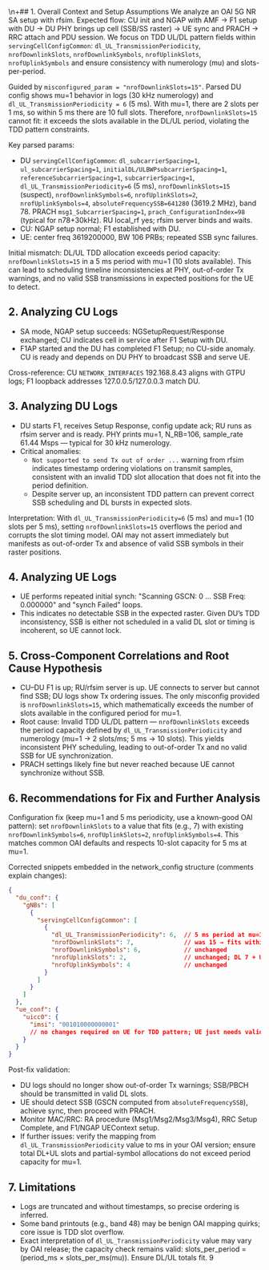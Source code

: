 \n+## 1. Overall Context and Setup Assumptions
We analyze an OAI 5G NR SA setup with rfsim. Expected flow: CU init and NGAP with AMF → F1 setup with DU → DU PHY brings up cell (SSB/SS raster) → UE sync and PRACH → RRC attach and PDU session. We focus on TDD UL/DL pattern fields within `servingCellConfigCommon`: `dl_UL_TransmissionPeriodicity`, `nrofDownlinkSlots`, `nrofDownlinkSymbols`, `nrofUplinkSlots`, `nrofUplinkSymbols` and ensure consistency with numerology (mu) and slots-per-period.

Guided by `misconfigured_param = "nrofDownlinkSlots=15"`. Parsed DU config shows mu=1 behavior in logs (30 kHz numerology) and `dl_UL_TransmissionPeriodicity = 6` (5 ms). With mu=1, there are 2 slots per 1 ms, so within 5 ms there are 10 full slots. Therefore, `nrofDownlinkSlots=15` cannot fit: it exceeds the slots available in the DL/UL period, violating the TDD pattern constraints.

Key parsed params:
- DU `servingCellConfigCommon`: `dl_subcarrierSpacing=1`, `ul_subcarrierSpacing=1`, `initialDL/ULBWPsubcarrierSpacing=1`, `referenceSubcarrierSpacing=1`, `subcarrierSpacing=1`, `dl_UL_TransmissionPeriodicity=6` (5 ms), `nrofDownlinkSlots=15` (suspect), `nrofDownlinkSymbols=6`, `nrofUplinkSlots=2`, `nrofUplinkSymbols=4`, `absoluteFrequencySSB=641280` (3619.2 MHz), band 78. PRACH `msg1_SubcarrierSpacing=1`, `prach_ConfigurationIndex=98` (typical for n78+30kHz). RU local_rf yes; rfsim server binds and waits.
- CU: NGAP setup normal; F1 established with DU.
- UE: center freq 3619200000, BW 106 PRBs; repeated SSB sync failures.

Initial mismatch: DL/UL TDD allocation exceeds period capacity: `nrofDownlinkSlots=15` in a 5 ms period with mu=1 (10 slots available). This can lead to scheduling timeline inconsistencies at PHY, out-of-order Tx warnings, and no valid SSB transmissions in expected positions for the UE to detect.

## 2. Analyzing CU Logs
- SA mode, NGAP setup succeeds: NGSetupRequest/Response exchanged; CU indicates cell in service after F1 Setup with DU.
- F1AP started and the DU has completed F1 Setup; no CU-side anomaly. CU is ready and depends on DU PHY to broadcast SSB and serve UE.

Cross-reference: CU `NETWORK_INTERFACES` 192.168.8.43 aligns with GTPU logs; F1 loopback addresses 127.0.0.5/127.0.0.3 match DU.

## 3. Analyzing DU Logs
- DU starts F1, receives Setup Response, config update ack; RU runs as rfsim server and is ready. PHY prints mu=1, N_RB=106, sample_rate 61.44 Msps — typical for 30 kHz numerology.
- Critical anomalies:
  - `Not supported to send Tx out of order ...` warning from rfsim indicates timestamp ordering violations on transmit samples, consistent with an invalid TDD slot allocation that does not fit into the period definition.
  - Despite server up, an inconsistent TDD pattern can prevent correct SSB scheduling and DL bursts in expected slots.

Interpretation: With `dl_UL_TransmissionPeriodicity=6` (5 ms) and mu=1 (10 slots per 5 ms), setting `nrofDownlinkSlots=15` overflows the period and corrupts the slot timing model. OAI may not assert immediately but manifests as out-of-order Tx and absence of valid SSB symbols in their raster positions.

## 4. Analyzing UE Logs
- UE performs repeated initial synch: "Scanning GSCN: 0 ... SSB Freq: 0.000000" and "synch Failed" loops.
- This indicates no detectable SSB in the expected raster. Given DU’s TDD inconsistency, SSB is either not scheduled in a valid DL slot or timing is incoherent, so UE cannot lock.

## 5. Cross-Component Correlations and Root Cause Hypothesis
- CU–DU F1 is up; RU/rfsim server is up. UE connects to server but cannot find SSB; DU logs show Tx ordering issues. The only misconfig provided is `nrofDownlinkSlots=15`, which mathematically exceeds the number of slots available in the configured period for mu=1.
- Root cause: Invalid TDD UL/DL pattern — `nrofDownlinkSlots` exceeds the period capacity defined by `dl_UL_TransmissionPeriodicity` and numerology (mu=1 → 2 slots/ms; 5 ms → 10 slots). This yields inconsistent PHY scheduling, leading to out-of-order Tx and no valid SSB for UE synchronization.
- PRACH settings likely fine but never reached because UE cannot synchronize without SSB.

## 6. Recommendations for Fix and Further Analysis
Configuration fix (keep mu=1 and 5 ms periodicity, use a known-good OAI pattern): set `nrofDownlinkSlots` to a value that fits (e.g., 7) with existing `nrofDownlinkSymbols=6`, `nrofUplinkSlots=2`, `nrofUplinkSymbols=4`. This matches common OAI defaults and respects 10-slot capacity for 5 ms at mu=1.

Corrected snippets embedded in the network_config structure (comments explain changes):

```json
{
  "du_conf": {
    "gNBs": [
      {
        "servingCellConfigCommon": [
          {
            "dl_UL_TransmissionPeriodicity": 6,  // 5 ms period at mu=1 → 10 slots capacity
            "nrofDownlinkSlots": 7,              // was 15 → fits within 10 slots
            "nrofDownlinkSymbols": 6,            // unchanged
            "nrofUplinkSlots": 2,                // unchanged; DL 7 + UL 2 = 9 slots, remainder handled by symbols
            "nrofUplinkSymbols": 4               // unchanged
          }
        ]
      }
    ]
  },
  "ue_conf": {
    "uicc0": {
      "imsi": "001010000000001"
      // no changes required on UE for TDD pattern; UE just needs valid SSB/DL slots
    }
  }
}
```

Post-fix validation:
- DU logs should no longer show out-of-order Tx warnings; SSB/PBCH should be transmitted in valid DL slots.
- UE should detect SSB (GSCN computed from `absoluteFrequencySSB`), achieve sync, then proceed with PRACH.
- Monitor MAC/RRC: RA procedure (Msg1/Msg2/Msg3/Msg4), RRC Setup Complete, and F1/NGAP UEContext setup.
- If further issues: verify the mapping from `dl_UL_TransmissionPeriodicity` value to ms in your OAI version; ensure total DL+UL slots and partial-symbol allocations do not exceed period capacity for mu=1.

## 7. Limitations
- Logs are truncated and without timestamps, so precise ordering is inferred.
- Some band printouts (e.g., band 48) may be benign OAI mapping quirks; core issue is TDD slot overflow.
- Exact interpretation of `dl_UL_TransmissionPeriodicity` value may vary by OAI release; the capacity check remains valid: slots_per_period = (period_ms × slots_per_ms(mu)). Ensure DL/UL totals fit.
9
